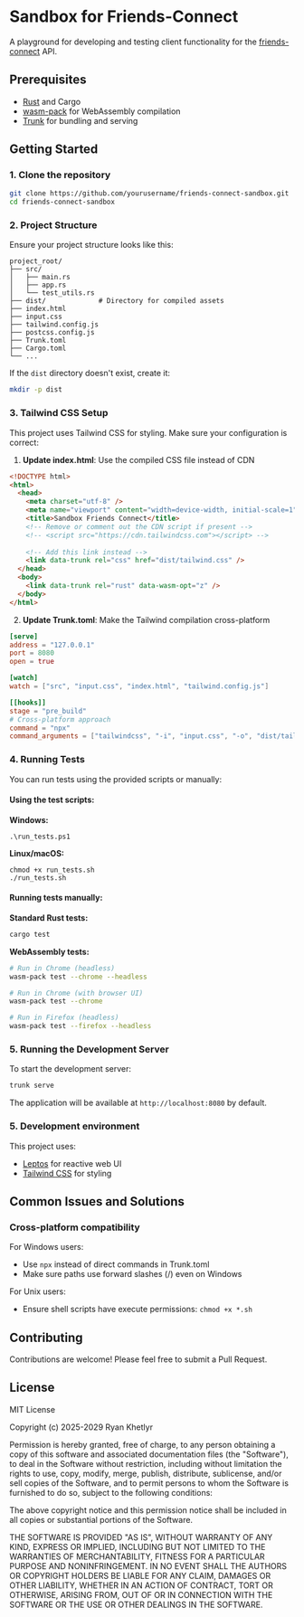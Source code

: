 # Sandbox for Friends-Connect

A playground for developing and testing client functionality for the [friends-connect](https://github.com/randallard/friends-connect) API.

## Prerequisites

- [Rust](https://www.rust-lang.org/tools/install) and Cargo
- [wasm-pack](https://rustwasm.github.io/wasm-pack/installer/) for WebAssembly compilation
- [Trunk](https://trunkrs.dev/#install) for bundling and serving

## Getting Started

### 1. Clone the repository

```bash
git clone https://github.com/yourusername/friends-connect-sandbox.git
cd friends-connect-sandbox
```

### 2. Project Structure

Ensure your project structure looks like this:
```
project_root/
├── src/
│   ├── main.rs
│   ├── app.rs
│   └── test_utils.rs
├── dist/             # Directory for compiled assets
├── index.html
├── input.css
├── tailwind.config.js
├── postcss.config.js
├── Trunk.toml
├── Cargo.toml
└── ...
```

If the `dist` directory doesn't exist, create it:
```bash
mkdir -p dist
```

### 3. Tailwind CSS Setup

This project uses Tailwind CSS for styling. Make sure your configuration is correct:

1. **Update index.html**: Use the compiled CSS file instead of CDN
```html
<!DOCTYPE html>
<html>
  <head>
    <meta charset="utf-8" />
    <meta name="viewport" content="width=device-width, initial-scale=1" />
    <title>Sandbox Friends Connect</title>
    <!-- Remove or comment out the CDN script if present -->
    <!-- <script src="https://cdn.tailwindcss.com"></script> -->
    
    <!-- Add this link instead -->
    <link data-trunk rel="css" href="dist/tailwind.css" />
  </head>
  <body>
    <link data-trunk rel="rust" data-wasm-opt="z" />
  </body>
</html>
```

2. **Update Trunk.toml**: Make the Tailwind compilation cross-platform
```toml
[serve]
address = "127.0.0.1"
port = 8080
open = true

[watch]
watch = ["src", "input.css", "index.html", "tailwind.config.js"]

[[hooks]]
stage = "pre_build"
# Cross-platform approach
command = "npx"
command_arguments = ["tailwindcss", "-i", "input.css", "-o", "dist/tailwind.css"]
```

### 4. Running Tests

You can run tests using the provided scripts or manually:

#### Using the test scripts:

**Windows:**
```
.\run_tests.ps1
```

**Linux/macOS:**
```
chmod +x run_tests.sh
./run_tests.sh
```

#### Running tests manually:

**Standard Rust tests:**
```bash
cargo test
```

**WebAssembly tests:**
```bash
# Run in Chrome (headless)
wasm-pack test --chrome --headless

# Run in Chrome (with browser UI)
wasm-pack test --chrome

# Run in Firefox (headless)
wasm-pack test --firefox --headless
```

### 5. Running the Development Server

To start the development server:

```bash
trunk serve
```

The application will be available at `http://localhost:8080` by default.

### 5. Development environment

This project uses:
- [Leptos](https://leptos.dev/) for reactive web UI
- [Tailwind CSS](https://tailwindcss.com/) for styling

## Common Issues and Solutions

### Cross-platform compatibility

For Windows users:
- Use `npx` instead of direct commands in Trunk.toml
- Make sure paths use forward slashes (/) even on Windows

For Unix users:
- Ensure shell scripts have execute permissions: `chmod +x *.sh`

## Contributing

Contributions are welcome! Please feel free to submit a Pull Request.

## License

MIT License

Copyright (c) 2025-2029 Ryan Khetlyr

Permission is hereby granted, free of charge, to any person obtaining a copy
of this software and associated documentation files (the "Software"), to deal
in the Software without restriction, including without limitation the rights
to use, copy, modify, merge, publish, distribute, sublicense, and/or sell
copies of the Software, and to permit persons to whom the Software is
furnished to do so, subject to the following conditions:

The above copyright notice and this permission notice shall be included in all
copies or substantial portions of the Software.

THE SOFTWARE IS PROVIDED "AS IS", WITHOUT WARRANTY OF ANY KIND, EXPRESS OR
IMPLIED, INCLUDING BUT NOT LIMITED TO THE WARRANTIES OF MERCHANTABILITY,
FITNESS FOR A PARTICULAR PURPOSE AND NONINFRINGEMENT. IN NO EVENT SHALL THE
AUTHORS OR COPYRIGHT HOLDERS BE LIABLE FOR ANY CLAIM, DAMAGES OR OTHER
LIABILITY, WHETHER IN AN ACTION OF CONTRACT, TORT OR OTHERWISE, ARISING FROM,
OUT OF OR IN CONNECTION WITH THE SOFTWARE OR THE USE OR OTHER DEALINGS IN THE
SOFTWARE.